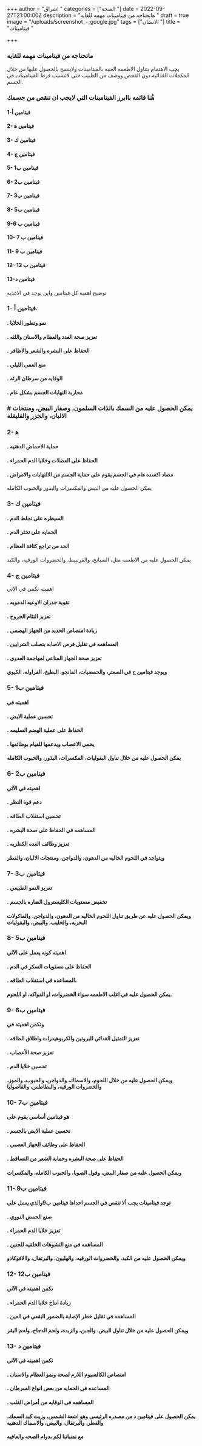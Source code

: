 +++
author = "اشراق "
categories = ["الصحة "]
date = 2022-09-27T21:00:00Z
description = "ماتحتاجه من فيتامينات مهمه للغايه "
draft = true
image = "/uploads/screenshot_-_google.jpg"
tags = ["الانسان "]
title = "فيتامينات  "

+++
### ماتحتاجه من فيتامينات مهمه للغايه 

يجب الاهتمام بتناول الاطعمه الغنيه بالفيتامينات ولاينصح بالحصول عليها من خلال المكملات الغذائيه دون الفحص ووصف من الطبيب حتى لاتتسبب فرط الفيتامينات في الجسم. 

### هُنا قائمه باابرز الفيتامينات التي لايجب ان تنقص من جسمك

#### 1-فيتامين أ

#### 2- فيتامين ه‍ 

#### 3- فيتامين ك 

#### 4- فيتامين ج 

#### 5- فيتامين ب1

#### 6- فيتامين ب2

#### 7- فيتامين ب3

#### 8- فيتامين ب5

#### 9-فيتامين ب 6

#### 10- فيتامين ب 7

#### 11- فيتامين ب 9

#### 12- فيتامين ب 12

#### 13-فيتامين د

توضيح اهمية كل فيتامين واين يوجد في الاغذيه 

### 1- فيتامين أ. 

#### . نمو وتطور الخلايا 

#### . تعزيز صحة الغدد والعظام والاسنان واللثه 

#### . الحفاظ على البشره والشعر والاظافر 

#### . منع العمى الليلي 

#### . الوقايه من سرطان الرئه 

#### . محاربة التهابات الجسم بشكل عام 

### # يمكن الحصول عليه من السمك بالذات السلمون، وصفار البيض، ومنتجات الالبان، والجزر والفليفله 

### 2- ه‍ 

#### . حماية الاحماض الدهنيه 

#### . الحفاظ على العضلات وخلايا الدم الحمراء

#### . مضاد اكسده هام في الجسم يقوم على حماية الجسم من الالتهابات والامراض 

يمكن الحصول عليه من البيض والمكسرات والبذور والحبوب الكامله 

### 3- فيتامين ك

#### .  السيطره على تجلط الدم 

#### .  الحمايه على تخثر الدم 

#### .  الحد من تراجع كثافة العظام 

يمكن الحصول عليه من الاطعمه مثل، السبانخ، والقرنبيط، والخضروات الورقيه، والكبد 

### 4- فيتامين ج 

اهميته تكمن في الاتي 

#### .  تقوية جدران الاوعيه الدمويه 

#### . تعزيز التئام الجروح 

#### .  زيادة امتصاص الحديد من الجهاز الهضمي 

#### .  المساهمه في تقليل فرص الاصابه بتصلب الشرايين 

#### .  تعزيز صحة الجهاز المناعي لمهاجمة العدوى 

#### ويوجد فيتامين ج في الصعتر، والحمضيات، المانجو، البطيخ، الفراوله، الكيوي 

### 5- فيتامين ب1

#### اهميته في 

#### . تحسين عملية الايض 

#### . الحفاظ على عملية الهضم السليمه 

#### . يحمي الاعصاب ويدعمها للقيام بوظائفها

#### يمكن الحصول عليه من خلال تناول البقوليات، المكسرات، البذور، والحبوب الكامله 

### 6- فيتامين ب2

#### اهميته في الآتي 

#### .  دعم قوة النظر 

#### . تحسين استقلاب الطاقه 

#### . المساهمه في الحفاظ على صحة البشره 

#### . تعزيز وظائف الغده الكظريه 

####  

#### ويتواجد في اللحوم الخاليه من الدهون، والدواجن،  ومنتجات الالبان، والفطر 

### 7- فيتامين ب3

#### . تعزيز النمو الطبيعي 

#### . تخفيض مستويات الكليسترول الضاره بالجسم

#### ويمكن الحصول عليه عن طريق تناول اللحوم الخاليه من الدهون، والدواجن، والماكولات البحريه، والحليب، والبيض، والبقوليات 

### 8- فيتامين ب5

#### اهميته كونه يعمل على الآتي 

#### . الحفاظ على مستويات السكر في الدم 

#### . المساعده في استقلاب الطاقه، 

#### يمكن الحصول عليه في اغلب الاطعمه سواء الخضروات، او الفواكه، او اللحوم. 

### 9- فيتامين ب6

#### وتكمن اهميته في 

#### . تعزيز التمثيل الغذائي للبروتين والكربوهيدرات واطلاق الطاقه 

#### . تعزيز صحة الأعصاب 

#### . تحسين خلايا الدم 

#### ويمكن الحصول عليه من خلال اللحوم، والاسماك، والدواجن، والحبوب، والموز، والخضروات الورقيه، والبطاطس، والفاصوليا 

### 10- فيتامين ب7

#### هو فيتامين أساسي يقوم على 

#### . تحسين عملية الايض بالجسم 

#### . الحفاظ على وظائف الجهاز العصبي 

#### . الحفاظ على صحة البشره وحماية الشعر من التساقط

#### ويمكن الحصول عليه من صفار البيض، وفول الصويا، والحبوب الكامله، والمكسرات 

### 11- فيتامين ب9

#### توجد فيتامينات يجب ألا تنقص في الجسم احداها فيتامين ب9والذي يعمل على 

#### . صنع الحمض النووي 

#### . تعزيز خلايا الدم الحمراء 

#### . المساهمه في منع التشوهات الخلقيه للجنين 

#### ويمكن الحصول عليه من الكبد، والخضروات الورقيه، والهليون، والبرتقال، واالافوكادو

### 12- فيتامين ب12

#### تكمن اهميته في الآتي 

#### . زيادة انتاج خلايا الدم الحمراء 

#### . المساهمه في تقليل خطر الإصابة بالضمور البقعي في العين 

#### ويمكن الحصول عليه من خلال تناول البيض، والجبن، والزبده، ولحم الدجاج، ولحم البقر 

### 13- فيتامين د

#### تكمن اهميته في الآتي 

#### . امتصاص الكالسيوم اللازم لصحة ونمو العظام والاسنان 

#### . المساعده في الحمايه من بعض انواع السرطان 

#### . المساهمه في الوقايه من أمراض القلب 

#### يمكن الحصول على فيتامين د من مصدره الرئيسي وهو اشعة الشمس، وزيت كبد السمك، والفطر، والبرتقال، والبيض، والاسماك الدهنيه 

#### مع تمنياتنا لكم بدوام الصحه والعافيه